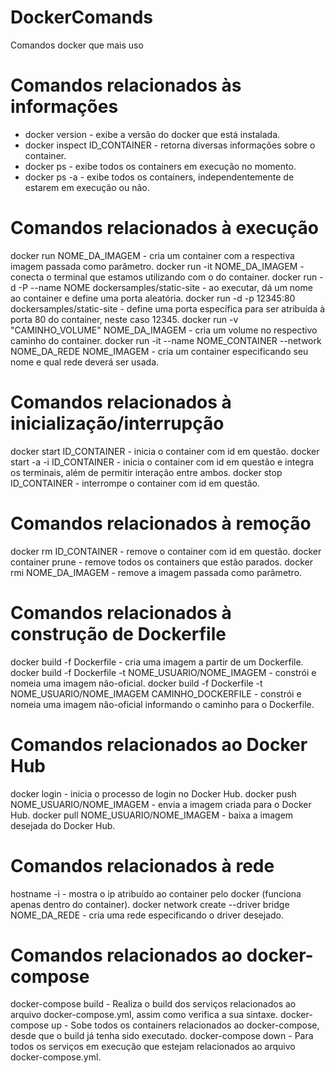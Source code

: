 # DockerComands
Comandos docker que mais uso

# Comandos relacionados às informações
- docker version - exibe a versão do docker que está instalada.
- docker inspect ID_CONTAINER - retorna diversas informações sobre o container.
- docker ps - exibe todos os containers em execução no momento.
- docker ps -a - exibe todos os containers, independentemente de estarem em execução ou não.

# Comandos relacionados à execução
docker run NOME_DA_IMAGEM - cria um container com a respectiva imagem passada como parâmetro.
docker run -it NOME_DA_IMAGEM - conecta o terminal que estamos utilizando com o do container.
docker run -d -P --name NOME dockersamples/static-site - ao executar, dá um nome ao container e define uma porta aleatória.
docker run -d -p 12345:80 dockersamples/static-site - define uma porta específica para ser atribuída à porta 80 do container, neste caso 12345.
docker run -v "CAMINHO_VOLUME" NOME_DA_IMAGEM - cria um volume no respectivo caminho do container.
docker run -it --name NOME_CONTAINER --network NOME_DA_REDE NOME_IMAGEM - cria um container especificando seu nome e qual rede deverá ser usada.

# Comandos relacionados à inicialização/interrupção
docker start ID_CONTAINER - inicia o container com id em questão.
docker start -a -i ID_CONTAINER - inicia o container com id em questão e integra os terminais, além de permitir interação entre ambos.
docker stop ID_CONTAINER - interrompe o container com id em questão.

# Comandos relacionados à remoção
docker rm ID_CONTAINER - remove o container com id em questão.
docker container prune - remove todos os containers que estão parados.
docker rmi NOME_DA_IMAGEM - remove a imagem passada como parâmetro.

# Comandos relacionados à construção de Dockerfile
docker build -f Dockerfile - cria uma imagem a partir de um Dockerfile.
docker build -f Dockerfile -t NOME_USUARIO/NOME_IMAGEM - constrói e nomeia uma imagem não-oficial.
docker build -f Dockerfile -t NOME_USUARIO/NOME_IMAGEM CAMINHO_DOCKERFILE - constrói e nomeia uma imagem não-oficial informando o caminho para o Dockerfile.

# Comandos relacionados ao Docker Hub
docker login - inicia o processo de login no Docker Hub.
docker push NOME_USUARIO/NOME_IMAGEM - envia a imagem criada para o Docker Hub.
docker pull NOME_USUARIO/NOME_IMAGEM - baixa a imagem desejada do Docker Hub.

# Comandos relacionados à rede
hostname -i - mostra o ip atribuído ao container pelo docker (funciona apenas dentro do container).
docker network create --driver bridge NOME_DA_REDE - cria uma rede especificando o driver desejado.

# Comandos relacionados ao docker-compose
docker-compose build - Realiza o build dos serviços relacionados ao arquivo docker-compose.yml, assim como verifica a sua sintaxe.
docker-compose up - Sobe todos os containers relacionados ao docker-compose, desde que o build já tenha sido executado.
docker-compose down - Para todos os serviços em execução que estejam relacionados ao arquivo docker-compose.yml.
